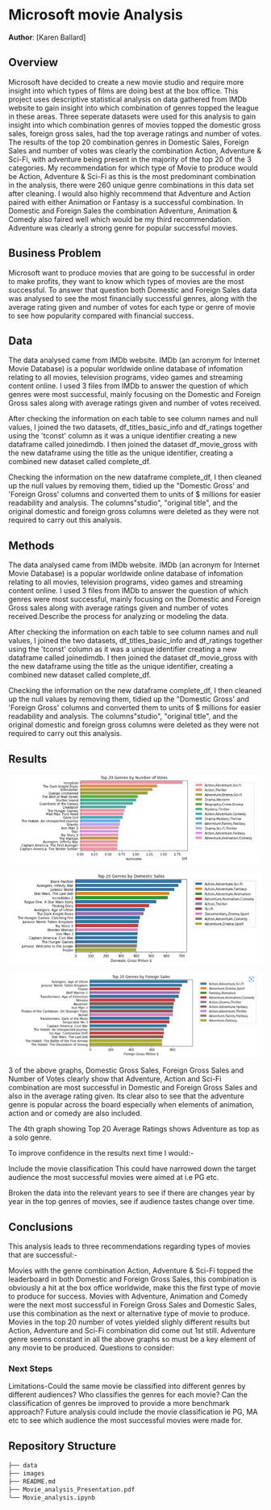 

# Microsoft movie Analysis

**Author**: [Karen Ballard]

## Overview
Microsoft have decided to create a new movie studio and require more insight into which types of films are doing best at the box office. This project uses descriptive statistical analysis on data gathered from IMDb website to gain insight into which combination of genres topped the league in these areas. Three seperate datasets were used for this analysis to gain insight into which combination genres of movies topped the domestic gross sales, foreign gross sales, had the top average ratings and number of votes. The results of the top 20 combination genres in Domestic Sales, Foreign Sales and number of votes was clearly the combination Action, Adventure & Sci-Fi, with adventure being present in the majority of the top 20 of the 3 categories. My recommendation for which type of Movie to produce would be Action, Adventure & Sci-Fi as this is the most predominant combination in the analysis, there were 260 unique genre combinations in this data set after cleaning. I would also highly recommend that Adventure and Action paired with either Animation or Fantasy is a successful combination. In Domestic and Foreign Sales the combination Adventure, Animation & Comedy also faired well which would be my third recommendation. Adventure was clearly a strong genre for popular successful movies.

## Business Problem

Microsoft want to produce movies that are going to be successful in order to make profits, they want to know which types of movies are the most successful. To answer that question both Domestic and Foreign Sales data was analysed to see the most financially successful genres, along with the average rating given and number of votes for each type or genre of movie to see how popularity compared with financial success.



## Data
The data analysed came from IMDb website. IMDb (an acronym for Internet Movie Database) is a popular worldwide online database of infomation relating to all movies, television programs, video games and streaming content online. I used 3 files from IMDb to answer the question of which genres were most successful, mainly focusing on the Domestic and Foreign Gross sales along with average ratings given and number of votes received.

After checking the information on each table to see column names and null values, I joined the two datasets, df_titles_basic_info and df_ratings together using the 'tconst' column as it was a unique identifier creating a new dataframe called joinedimdb. I then joined the dataset df_movie_gross with the new dataframe using the title as the unique identifier, creating a combined new dataset called complete_df.

Checking the information on the new dataframe complete_df, I then cleaned up the null values by removing them, tidied up the "Domestic Gross' and 'Foreign Gross' columns and converted them to units of $ millions for easier readability and analysis. The columns"studio", "original title", and the original domestic and foreign gross columns were deleted as they were not required to carry out this analysis.

## Methods

The data analysed came from IMDb website. IMDb (an acronym for Internet Movie Database) is a popular worldwide online database of infomation relating to all movies, television programs, video games and streaming content online. I used 3 files from IMDb to answer the question of which genres were most successful, mainly focusing on the Domestic and Foreign Gross sales along with average ratings given and number of votes received.Describe the process for analyzing or modeling the data.

After checking the information on each table to see column names and null values, I joined the two datasets, df_titles_basic_info and df_ratings together using the 'tconst' column as it was a unique identifier creating a new dataframe called joinedimdb. I then joined the dataset df_movie_gross with the new dataframe using the title as the unique identifier, creating a combined new dataset called complete_df.

Checking the information on the new dataframe complete_df, I then cleaned up the null values by removing them, tidied up the "Domestic Gross' and 'Foreign Gross' columns and converted them to units of $ millions for easier readability and analysis. The columns"studio", "original title", and the original domestic and foreign gross columns were deleted as they were not required to carry out this analysis.

## Results

![Top%2020%20Numvotes.png](/images/Top%2020%20Numvotes.png)

![Top%2020%20Domestic%20Gross.png](/images/Top%2020%20Domestic%20Gross.png)

![Top%2020%20Foreign%20Gross.png](/images/Top%2020%20Foreign%20Gross.png)

3 of the above graphs, Domestic Gross Sales, Foreign Gross Sales and Number of Votes clearly show that Adventure, Action and Sci-Fi combination are most successful in Domestic and Foreign Gross Sales and also in the average rating given. Its clear also to see that the adventure genre is popular across the board especially when elements of animation, action and or comedy are also included.

The 4th graph showing Top 20 Average Ratings shows Adventure as top as a solo genre.

To improve confidence in the results next time I would:-

Include the movie classification This could have narrowed down the target audience the most successful movies were aimed at i.e PG etc.

Broken the data into the relevant years to see if there are changes year by year in the top genres of movies, see if audience tastes change over time.


## Conclusions

This analysis leads to three recommendations regarding types of movies that are successful:-

Movies with the genre combination Action, Adventure & Sci-Fi topped the leaderboard in both Domestic and Foreign Gross Sales, this combination is obviously a hit at the box office worldwide, make this the first type of movie to produce for success. Movies with Adventure, Animation and Comedy were the next most successful in Foreign Gross Sales and Domestic Sales, use this combination as the next or alternative type of movie to produce. Movies in the top 20 number of votes yielded slighly different results but Action, Adventure and Sci-Fi combination did come out 1st still. Adventure genre seems constant in all the above graphs so must be a key element of any movie to be produced. Questions to consider:


### Next Steps

Limitations-Could the same movie be classified into different genres by different audiences? Who classifies the genres for each movie? Can the classification of genres be improved to provide a more benchmark approach? Future analysis could include the movie classification ie PG, MA etc to see which audience the most successful movies were made for.


## Repository Structure

```
├── data
├── images
├── README.md
├── Movie_analysis_Presentation.pdf
└── Movie_analysis.ipynb

```
